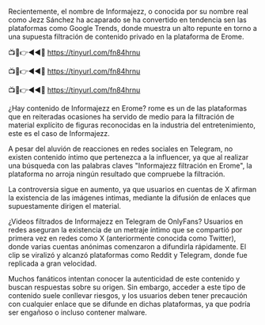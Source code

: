 Recientemente, el nombre de Informajezz, o conocida por su nombre real como Jezz Sánchez ha acaparado se ha convertido en tendencia sen las plataformas como Google Trends, donde muestra un alto repunte en torno a una supuesta filtración de contenido privado en la plataforma de Erome.

📺📱👉◄◄🔴  https://tinyurl.com/fn84hrnu

📺📱👉◄◄🔴  https://tinyurl.com/fn84hrnu

📺📱👉◄◄🔴  https://tinyurl.com/fn84hrnu




¿Hay contenido de Informajezz en Erome?
rome es un de las plataformas que en reiteradas ocasiones ha servido de medio para la filtración de material explícito de figuras reconocidas en la industria del entretenimiento, este es el caso de Informajezz.


A pesar del aluvión de reacciones en redes sociales en Telegram, no existen contenido íntimo que pertenezca a la influencer, ya que al realizar una búsqueda con las palabras claves "Informajezz filtración en Erome", la plataforma no arroja ningún resultado que compruebe la filtración.

La controversia sigue en aumento, ya que usuarios en cuentas de X afirman la existencia de las imágenes intimas, mediante la difusión de enlaces que supuestamente dirigen el material.

¿Videos filtrados de Informajezz en Telegram de OnlyFans?
Usuarios en redes aseguran la existencia de un metraje íntimo que se compartió por primera vez en redes como X (anteriormente conocida como Twitter), donde varias cuentas anónimas comenzaron a difundirla rápidamente. El clip se viralizó y alcanzó plataformas como Reddit y Telegram, donde fue replicada a gran velocidad.

Muchos fanáticos intentan conocer la autenticidad de este contenido y buscan respuestas sobre su origen. Sin embargo, acceder a este tipo de contenido suele conllevar riesgos, y los usuarios deben tener precaución con cualquier enlace que se difunde en dichas plataformas, ya que podría ser engañoso o incluso contener malware.
